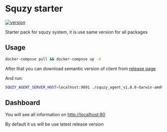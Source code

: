 # Squzy starter

[![version](https://img.shields.io/github/v/release/squzy/starter.svg)](https://github.com/squzy/starter)

Starter pack for squzy system, it is use same version for all packages

##  Usage

```sh
docker-compose pull && docker-compose up -d
```

After that you can download semantic version of client from [release page](https://github.com/squzy/squzy/releases)

And run:
```sh
SQUZY_AGENT_SERVER_HOST=localhost:9091 ./squzy_agent_v1.8.0-darwin-amd64
```

## Dashboard

You will see all information on [http://localhost:80](http://localhost:80)

By default it us will be use latest release version
